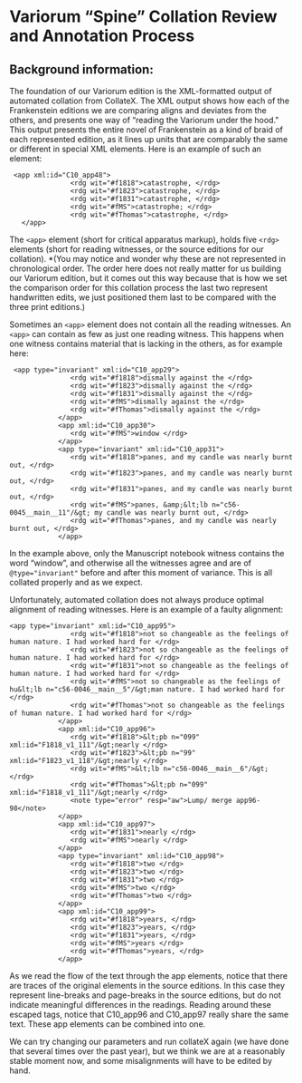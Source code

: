 # Variorum “Spine” Collation Review and Annotation Process

## Background information: 
The foundation of our Variorum edition is the XML-formatted output of automated collation from CollateX. The XML output shows how each of the Frankenstein editions we are comparing aligns and deviates from the others, and presents one way of “reading the Variorum under the hood." This output presents the entire novel of Frankenstein as a kind of braid of each represented edition, as it lines up units that are comparably the same or different in special XML elements. Here is an example of such an element:

```
 <app xml:id="C10_app48">
               <rdg wit="#f1818">catastrophe, </rdg>
               <rdg wit="#f1823">catastrophe, </rdg>
               <rdg wit="#f1831">catastrophe, </rdg>
               <rdg wit="#fMS">catastrophe; </rdg>
               <rdg wit="#fThomas">catastrophe, </rdg>
   </app>

```

The `<app>` element (short for critical apparatus markup), holds five `<rdg>` elements (short for reading witnesses, or the source editions for our collation). *(You may notice and wonder why these are not represented in chronological order. The order here does not really matter for us building our Variorum edition, but it comes out this way because that is how we set the comparison order for this collation process the last two represent handwritten edits, we just positioned them last to be compared with the three print editions.)

Sometimes an `<app>` element does not contain all the reading witnesses. An `<app>` can contain as few as just one reading witness. This happens when one witness contains material that is lacking in the others, as for example here:

```
 <app type="invariant" xml:id="C10_app29">
               <rdg wit="#f1818">dismally against the </rdg>
               <rdg wit="#f1823">dismally against the </rdg>
               <rdg wit="#f1831">dismally against the </rdg>
               <rdg wit="#fMS">dismally against the </rdg>
               <rdg wit="#fThomas">dismally against the </rdg>
            </app>
            <app xml:id="C10_app30">
               <rdg wit="#fMS">window </rdg>
            </app>
            <app type="invariant" xml:id="C10_app31">
               <rdg wit="#f1818">panes, and my candle was nearly burnt out, </rdg>
               <rdg wit="#f1823">panes, and my candle was nearly burnt out, </rdg>
               <rdg wit="#f1831">panes, and my candle was nearly burnt out, </rdg>
               <rdg wit="#fMS">panes, &amp;&lt;lb n="c56-0045__main__11"/&gt; my candle was nearly burnt out, </rdg>
               <rdg wit="#fThomas">panes, and my candle was nearly burnt out, </rdg>
            </app>

```
In the example above, only the Manuscript  notebook witness contains the word “window”, and otherwise all the witnesses agree and are of `@type="invariant"` before and after this moment of variance. This is all collated properly and as we expect.

Unfortunately, automated collation does not always produce optimal alignment of reading witnesses. Here is an example of a faulty alignment: 

```
<app type="invariant" xml:id="C10_app95">
               <rdg wit="#f1818">not so changeable as the feelings of human nature. I had worked hard for </rdg>
               <rdg wit="#f1823">not so changeable as the feelings of human nature. I had worked hard for </rdg>
               <rdg wit="#f1831">not so changeable as the feelings of human nature. I had worked hard for </rdg>
               <rdg wit="#fMS">not so changeable as the feelings of hu&lt;lb n="c56-0046__main__5"/&gt;man nature. I had worked hard for </rdg>
               <rdg wit="#fThomas">not so changeable as the feelings of human nature. I had worked hard for </rdg>
            </app>
            <app xml:id="C10_app96">
               <rdg wit="#f1818">&lt;pb n="099" xml:id="F1818_v1_111"/&gt;nearly </rdg>
               <rdg wit="#f1823">&lt;pb n="99" xml:id="F1823_v1_118"/&gt;nearly </rdg>
               <rdg wit="#fMS">&lt;lb n="c56-0046__main__6"/&gt; </rdg>
               <rdg wit="#fThomas">&lt;pb n="099" xml:id="F1818_v1_111"/&gt;nearly </rdg>
               <note type="error" resp="aw">Lump/ merge app96-98</note>
            </app>
            <app xml:id="C10_app97">
               <rdg wit="#f1831">nearly </rdg>
               <rdg wit="#fMS">nearly </rdg>
            </app>
            <app type="invariant" xml:id="C10_app98">
               <rdg wit="#f1818">two </rdg>
               <rdg wit="#f1823">two </rdg>
               <rdg wit="#f1831">two </rdg>
               <rdg wit="#fMS">two </rdg>
               <rdg wit="#fThomas">two </rdg>
            </app>
            <app xml:id="C10_app99">
               <rdg wit="#f1818">years, </rdg>
               <rdg wit="#f1823">years, </rdg>
               <rdg wit="#f1831">years, </rdg>
               <rdg wit="#fMS">years </rdg>
               <rdg wit="#fThomas">years, </rdg>
            </app>
```

As we read the flow of the text through the app elements, notice that there are traces of the original elements in the source editions. In this case they represent line-breaks and page-breaks in the source editions, but do not indicate meaningful differences in the readings. Reading around these escaped tags, notice that C10_app96 and C10_app97 really share the same text. These app elements can be combined into one.






We can try changing our parameters and run collateX again (we have done that several times over the past year), but we think we are at a reasonably stable moment now, and some misalignments will have to be edited by hand. 
